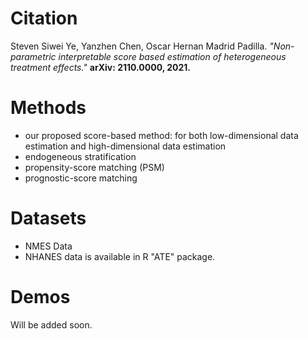 # Citation
Steven Siwei Ye, Yanzhen Chen, Oscar Hernan Madrid Padilla. *"Non-parametric interpretable score based estimation of heterogeneous treatment effects."* **arXiv: 2110.0000, 2021.**

# Methods
*  our proposed score-based method: for both low-dimensional data estimation and high-dimensional data estimation
*  endogeneous stratification
*  propensity-score matching (PSM)
*  prognostic-score matching

# Datasets
*  NMES Data
*  NHANES data is available in R "ATE" package.

# Demos
Will be added soon.
